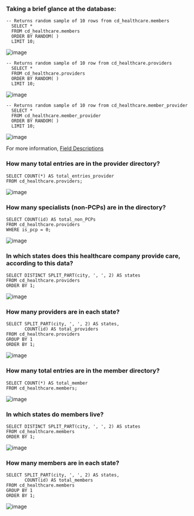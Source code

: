 ### Taking a brief glance at the database:
``` mysql
-- Returns random sample of 10 rows from cd_healthcare.members
  SELECT * 
  FROM cd_healthcare.members 
  ORDER BY RANDOM( )
  LIMIT 10;
```
![image](https://user-images.githubusercontent.com/28497315/233213337-1a67b4dc-cccc-46f3-925a-3edb041eeb92.png)

``` mysql
-- Returns random sample of 10 row from cd_healthcare.providers
  SELECT * 
  FROM cd_healthcare.providers 
  ORDER BY RANDOM( )
  LIMIT 10;
```
![image](https://user-images.githubusercontent.com/28497315/233213403-cbd40cd2-c5a1-4979-b815-18d860b8b1ea.png)

``` mysql
-- Returns random sample of 10 row from cd_healthcare.member_provider
  SELECT * 
  FROM cd_healthcare.member_provider 
  ORDER BY RANDOM( )
  LIMIT 10;
```
![image](https://user-images.githubusercontent.com/28497315/233213563-89f5bc4b-2c67-4d78-8640-fc9f6df11c6f.png)

For more information, [Field Descriptions](https://github.com/ChristineCYin/HealthCare_Sample_Database/blob/main/Field%20Descriptions.md)

### How many total entries are in the provider directory?
``` mysql
SELECT COUNT(*) AS total_entries_provider
FROM cd_healthcare.providers;
```
![image](https://user-images.githubusercontent.com/28497315/233212052-3b056add-d2d1-4063-a7bc-21d6a2d677d7.png) 

###  How many specialists (non-PCPs) are in the directory?
``` mysql
SELECT COUNT(id) AS total_non_PCPs
FROM cd_healthcare.providers
WHERE is_pcp = 0;
```
![image](https://user-images.githubusercontent.com/28497315/233214679-cc41f167-6cea-451e-ab40-b2678da96e5b.png)

###  In which states does this healthcare company provide care, according to this data?
``` mysql
SELECT DISTINCT SPLIT_PART(city, ', ', 2) AS states
FROM cd_healthcare.providers
ORDER BY 1;
```
![image](https://user-images.githubusercontent.com/28497315/233214748-0db25695-9322-4cc1-a005-c49c960833bf.png)

### How many providers are in each state?
``` mysql
SELECT SPLIT_PART(city, ', ', 2) AS states,
       COUNT(id) AS total_providers
FROM cd_healthcare.providers
GROUP BY 1
ORDER BY 1;
```
![image](https://user-images.githubusercontent.com/28497315/233216111-fad309c3-ce2a-4aa5-977c-8a6026d42ba3.png)

###  How many total entries are in the member directory?
``` mysql
SELECT COUNT(*) AS total_member
FROM cd_healthcare.members;
```
![image](https://user-images.githubusercontent.com/28497315/233216186-3d082b30-e3dd-4240-9b37-4ae6e505702e.png)

###  In which states do members live?
``` mysql
SELECT DISTINCT SPLIT_PART(city, ', ', 2) AS states
FROM cd_healthcare.members
ORDER BY 1;
```
![image](https://user-images.githubusercontent.com/28497315/233216299-7aec84f9-0bde-44a2-a8da-1d7d3cbd1356.png)

### How many members are in each state?
``` mysql
SELECT SPLIT_PART(city, ', ', 2) AS states,
       COUNT(id) AS total_members
FROM cd_healthcare.members
GROUP BY 1
ORDER BY 1;
```
![image](https://user-images.githubusercontent.com/28497315/233216418-caf72174-fc47-44d0-87c9-0f4cdbae2c27.png)
